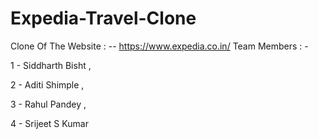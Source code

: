 # Expedia-Travel-Clone
Clone Of The Website : -- https://www.expedia.co.in/
Team Members : -

1 - Siddharth Bisht ,

2 - Aditi Shimple ,

3 - Rahul Pandey ,

4 - Srijeet S Kumar
